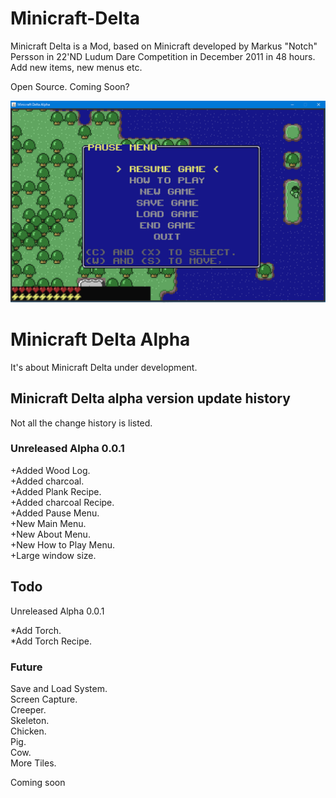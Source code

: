 # Minicraft-Delta
Minicraft Delta is a Mod, based on Minicraft developed by Markus "Notch" Persson in 22'ND Ludum Dare Competition in December 2011 in 48 hours.  Add new items, new menus etc.  

Open Source. Coming Soon?

![Minicraft-Delta](https://github.com/masato462/Minicraft-Delta/blob/master/Minicraft-Delta_paused_menu.png "Minicraft-Delta")

# Minicraft Delta Alpha
It's about Minicraft Delta under development.

## Minicraft Delta alpha version update history
Not all the change history is listed.

### Unreleased Alpha 0.0.1

+Added Wood Log.  
+Added charcoal.  
+Added Plank Recipe.  
+Added charcoal Recipe.  
+Added Pause Menu.  
+New Main Menu.  
+New About Menu.  
+New How to Play Menu.  
+Large window size.  

## Todo

Unreleased Alpha 0.0.1

*Add Torch.  
*Add Torch Recipe.  

### Future

Save and Load System.  
Screen Capture.  
Creeper.  
Skeleton.  
Chicken.  
Pig.  
Cow.  
More Tiles.  


Coming soon
